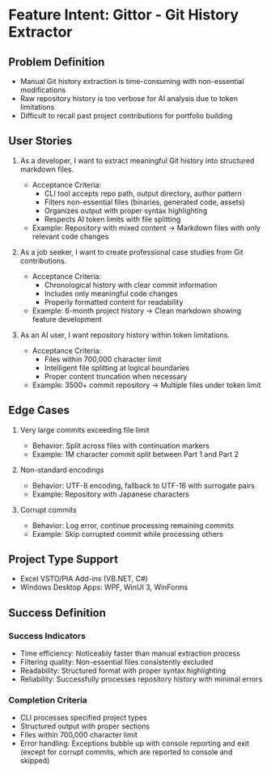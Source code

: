 # Feature Intent: Gittor - Git History Extractor

## Problem Definition

- Manual Git history extraction is time-consuming with non-essential modifications
- Raw repository history is too verbose for AI analysis due to token limitations
- Difficult to recall past project contributions for portfolio building

## User Stories

1. As a developer, I want to extract meaningful Git history into structured markdown files.
    
    - Acceptance Criteria:
        - CLI tool accepts repo path, output directory, author pattern
        - Filters non-essential files (binaries, generated code, assets)
        - Organizes output with proper syntax highlighting
        - Respects AI token limits with file splitting
    - Example: Repository with mixed content → Markdown files with only relevant code changes
2. As a job seeker, I want to create professional case studies from Git contributions.
    
    - Acceptance Criteria:
        - Chronological history with clear commit information
        - Includes only meaningful code changes
        - Properly formatted content for readability
    - Example: 6-month project history → Clean markdown showing feature development
3. As an AI user, I want repository history within token limitations.
    
    - Acceptance Criteria:
        - Files within 700,000 character limit
        - Intelligent file splitting at logical boundaries
        - Proper content truncation when necessary
    - Example: 3500+ commit repository → Multiple files under token limit

## Edge Cases

1. Very large commits exceeding file limit
    
    - Behavior: Split across files with continuation markers
    - Example: 1M character commit split between Part 1 and Part 2
2. Non-standard encodings
    
    - Behavior: UTF-8 encoding, fallback to UTF-16 with surrogate pairs
    - Example: Repository with Japanese characters
3. Corrupt commits
    
    - Behavior: Log error, continue processing remaining commits
    - Example: Skip corrupted commit while processing others

## Project Type Support

- Excel VSTO/PIA Add-ins (VB.NET, C#)
- Windows Desktop Apps: WPF, WinUI 3, WinForms

## Success Definition

### Success Indicators

- Time efficiency: Noticeably faster than manual extraction process
- Filtering quality: Non-essential files consistently excluded
- Readability: Structured format with proper syntax highlighting
- Reliability: Successfully processes repository history with minimal errors

### Completion Criteria

- CLI processes specified project types
- Structured output with proper sections
- Files within 700,000 character limit
- Error handling: Exceptions bubble up with console reporting and exit (except for corrupt commits, which are reported to console and skipped)